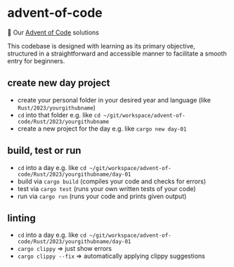 # advent-of-code

🎄 Our [Advent of Code](https://adventofcode.com) solutions

This codebase is designed with learning as its primary objective,  
structured in a straightforward and accessible manner to facilitate a smooth entry for beginners.

## create new day project

-   create your personal folder in your desired year and language (like `Rust/2023/yourgithubname`)
-   `cd` into that folder e.g. like `cd ~/git/workspace/advent-of-code/Rust/2023/yourgithubname`
-   create a new project for the day e.g. like `cargo new day-01`

## build, test or run

-   `cd` into a day e.g. like `cd ~/git/workspace/advent-of-code/Rust/2023/yourgithubname/day-01`
-   build via `cargo build` (compiles your code and checks for errors)
-   test via `cargo test` (runs your own written tests of your code)
-   run via `cargo run` (runs your code and prints given output)

## linting

-   `cd` into a day e.g. like `cd ~/git/workspace/advent-of-code/Rust/2023/yourgithubname/day-01`
-   `cargo clippy` => just show errors
-   `cargo clippy --fix` => automatically applying clippy suggestions
